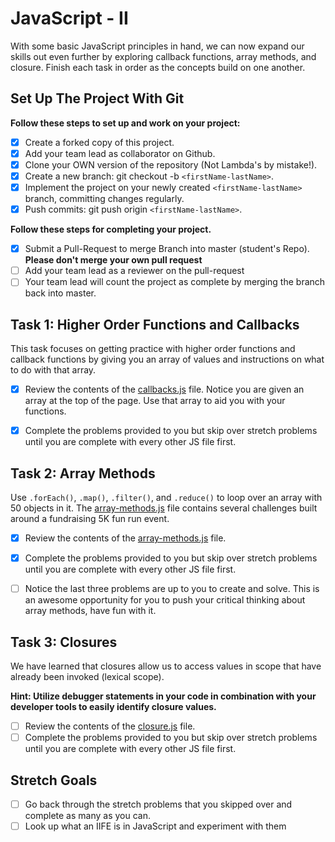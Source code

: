 # JavaScript - II

With some basic JavaScript principles in hand, we can now expand our skills out even further by exploring callback functions, array methods, and closure. Finish each task in order as the concepts build on one another.

## Set Up The Project With Git

**Follow these steps to set up and work on your project:**

- [x] Create a forked copy of this project.
- [x] Add your team lead as collaborator on Github.
- [x] Clone your OWN version of the repository (Not Lambda's by mistake!).
- [x] Create a new branch: git checkout -b `<firstName-lastName>`.
- [x] Implement the project on your newly created `<firstName-lastName>` branch, committing changes regularly.
- [x] Push commits: git push origin `<firstName-lastName>`.

**Follow these steps for completing your project.**

- [x] Submit a Pull-Request to merge <firstName-lastName> Branch into master (student's Repo). **Please don't merge your own pull request**
- [ ] Add your team lead as a reviewer on the pull-request
- [ ] Your team lead will count the project as complete by merging the branch back into master.

## Task 1: Higher Order Functions and Callbacks

This task focuses on getting practice with higher order functions and callback functions by giving you an array of values and instructions on what to do with that array.

- [x] Review the contents of the [callbacks.js](assignments/callbacks.js) file. Notice you are given an array at the top of the page. Use that array to aid you with your functions.

- [x] Complete the problems provided to you but skip over stretch problems until you are complete with every other JS file first.

## Task 2: Array Methods

Use `.forEach()`, `.map()`, `.filter()`, and `.reduce()` to loop over an array with 50 objects in it. The [array-methods.js](assignments/array-methods.js) file contains several challenges built around a fundraising 5K fun run event.

- [x] Review the contents of the [array-methods.js](assignments/array-methods.js) file.

- [x] Complete the problems provided to you but skip over stretch problems until you are complete with every other JS file first.

- [ ] Notice the last three problems are up to you to create and solve. This is an awesome opportunity for you to push your critical thinking about array methods, have fun with it.

## Task 3: Closures

We have learned that closures allow us to access values in scope that have already been invoked (lexical scope).

**Hint: Utilize debugger statements in your code in combination with your developer tools to easily identify closure values.**

- [ ] Review the contents of the [closure.js](assignments/closure.js) file.
- [ ] Complete the problems provided to you but skip over stretch problems until you are complete with every other JS file first.

## Stretch Goals

- [ ] Go back through the stretch problems that you skipped over and complete as many as you can.
- [ ] Look up what an IIFE is in JavaScript and experiment with them
